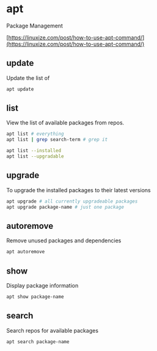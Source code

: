 # apt

Package Management

[https://linuxize.com/post/how-to-use-apt-command/](https://linuxize.com/post/how-to-use-apt-command/)

## update

Update the list of

```bash
apt update
```

## list

View the list of available packages from repos.

```bash
apt list # everything
apt list | grep search-term # grep it

apt list --installed
apt list --upgradable
```

## upgrade

To upgrade the installed packages to their latest versions

```bash
apt upgrade # all currently upgradeable packages
apt upgrade package-name # just one package
```

## autoremove

Remove unused packages and dependencies

```bash
apt autoremove
```

## show

Display package information

```bash
apt show package-name
```

## search

Search repos for available packages

```bash
apt search package-name
```
